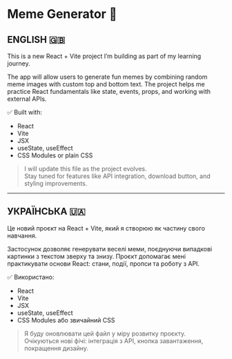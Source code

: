 # Meme Generator 🎨

## ENGLISH 🇬🇧

This is a new React + Vite project I’m building as part of my learning journey.

The app will allow users to generate fun memes by combining random meme images with custom top and bottom text. The project helps me practice React fundamentals like state, events, props, and working with external APIs.

✅ Built with:

- React
- Vite
- JSX
- useState, useEffect
- CSS Modules or plain CSS

> I will update this file as the project evolves.  
> Stay tuned for features like API integration, download button, and styling improvements.

---

## УКРАЇНСЬКА 🇺🇦

Це новий проєкт на React + Vite, який я створюю як частину свого навчання.

Застосунок дозволяє генерувати веселі меми, поєднуючи випадкові картинки з текстом зверху та знизу. Проєкт допомагає мені практикувати основи React: стани, події, пропси та роботу з API.

✅ Використано:

- React
- Vite
- JSX
- useState, useEffect
- CSS Modules або звичайний CSS

> Я буду оновлювати цей файл у міру розвитку проєкту.  
> Очікуються нові фічі: інтеграція з API, кнопка завантаження, покращення дизайну.
